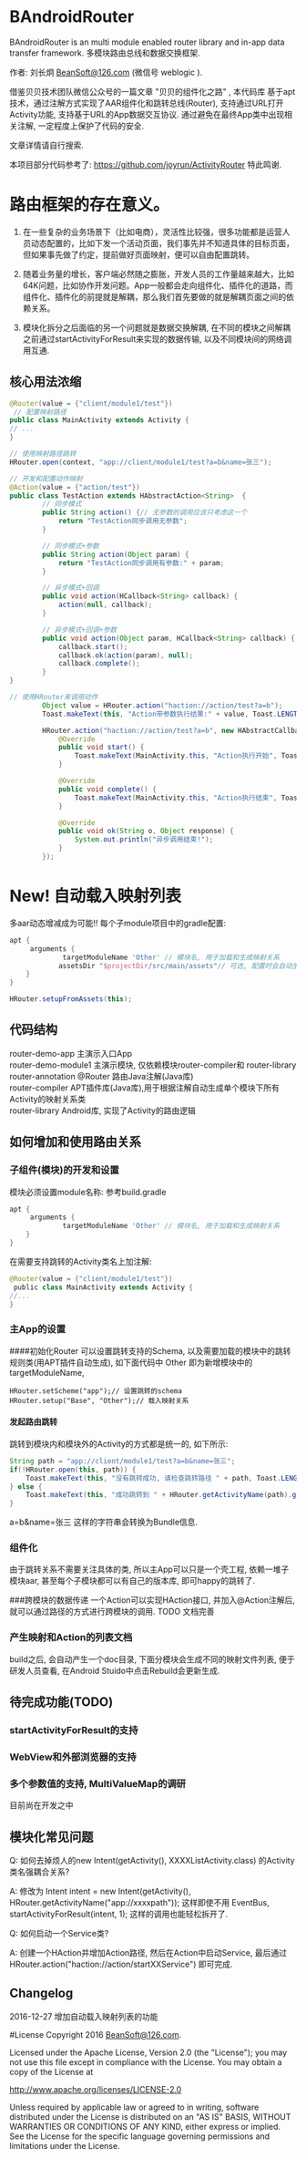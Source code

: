 # BAndroidRouter
BAndroidRouter is an multi module enabled router library and in-app data transfer framework. 多模块路由总线和数据交换框架.

作者: 刘长炯 BeanSoft@126.com (微信号 weblogic ).

借鉴贝贝技术团队微信公众号的一篇文章 "贝贝的组件化之路" , 本代码库
基于apt技术，通过注解方式实现了AAR组件化和跳转总线(Router), 支持通过URL打开Activity功能,
支持基于URL的App数据交互协议. 通过避免在最终App类中出现相关注解, 一定程度上保护了代码的安全.

文章详情请自行搜索.

本项目部分代码参考了: https://github.com/joyrun/ActivityRouter 特此鸣谢.

# 路由框架的存在意义。  

1. 在一些复杂的业务场景下（比如电商），灵活性比较强，很多功能都是运营人员动态配置的，比如下发一个活动页面，我们事先并不知道具体的目标页面，但如果事先做了约定，提前做好页面映射，便可以自由配置跳转。  

2. 随着业务量的增长，客户端必然随之膨胀，开发人员的工作量越来越大，比如64K问题，比如协作开发问题。App一般都会走向组件化、插件化的道路，而组件化、插件化的前提就是解耦，那么我们首先要做的就是解耦页面之间的依赖关系。

3. 模块化拆分之后面临的另一个问题就是数据交换解耦, 在不同的模块之间解耦之前通过startActivityForResult来实现的数据传输, 以及不同模块间的网络调用互通.

## 核心用法浓缩

```java
@Router(value = {"client/module1/test"})
 // 配置映射路径 
public class MainActivity extends Activity {
// ...
}

// 使用映射路径跳转
HRouter.open(context, "app://client/module1/test?a=b&name=张三");

// 开发和配置动作映射
@Action(value = {"action/test"})
public class TestAction extends HAbstractAction<String>  {
        // 同步模式
        public String action() {// 无参数的调用应该只考虑这一个
            return "TestAction同步调用无参数";
        }

        // 同步模式+参数
        public String action(Object param) {
            return "TestAction同步调用有参数:" + param;
        }

        // 异步模式+回调
        public void action(HCallback<String> callback) {
            action(null, callback);
        }

        // 异步模式+回调+参数
        public void action(Object param, HCallback<String> callback) {
            callback.start();
            callback.ok(action(param), null);
            callback.complete();
        }
}

// 使用HRouter来调用动作
        Object value = HRouter.action("haction://action/test?a=b");
        Toast.makeText(this, "Action带参数执行结果:" + value, Toast.LENGTH_SHORT).show();

        HRouter.action("haction://action/test?a=b", new HAbstractCallback<String>() {
            @Override
            public void start() {
                Toast.makeText(MainActivity.this, "Action执行开始", Toast.LENGTH_SHORT).show();
            }

            @Override
            public void complete() {
                Toast.makeText(MainActivity.this, "Action执行结束", Toast.LENGTH_SHORT).show();
            }

            @Override
            public void ok(String o, Object response) {
                System.out.println("异步调用结束!");
            }
        });
```
# New! 自动载入映射列表
多aar动态增减成为可能!!
每个子module项目中的gradle配置:
```gradle
apt {
     arguments {
             targetModuleName 'Other' // 模块名, 用于加载和生成映射关系
            assetsDir "$projectDir/src/main/assets"// 可选, 配置时会自动生成assets/modules
    } 
}
```

```java
HRouter.setupFromAssets(this);
```

## 代码结构
router-demo-app 主演示入口App<br>
router-demo-module1 主演示模块, 仅依赖模块router-compiler和 router-library<br>
router-annotation @Router 路由Java注解(Java库)<br>
router-compiler APT插件库(Java库),用于根据注解自动生成单个模块下所有Activity的映射关系类<br>
router-library Android库, 实现了Activity的路由逻辑
## 如何增加和使用路由关系
### 子组件(模块)的开发和设置
模块必须设置module名称:
参考build.gradle

```gradle
apt {
     arguments {
             targetModuleName 'Other' // 模块名, 用于加载和生成映射关系
    } 
}
```

在需要支持跳转的Activity类名上加注解:


```java
@Router(value = {"client/module1/test"}) 
 public class MainActivity extends Activity {
//...
}
```

### 主App的设置
####初始化Router
可以设置跳转支持的Schema, 以及需要加载的模块中的跳转规则类(用APT插件自动生成), 如下面代码中 Other 即为新增模块中的 targetModuleName, 
```
HRouter.setScheme("app");// 设置跳转的schema 
HRouter.setup("Base", "Other");// 载入映射关系
```
#### 发起路由跳转
跳转到模块内和模块外的Activity的方式都是统一的, 如下所示:

```java
String path = "app://client/module1/test?a=b&name=张三";
if(!HRouter.open(this, path)) {
    Toast.makeText(this, "没有跳转成功, 请检查跳转路径 " + path, Toast.LENGTH_SHORT).show();
} else {
    Toast.makeText(this, "成功跳转到 " + HRouter.getActivityName(path).getCanonicalName(), Toast.LENGTH_SHORT).show();
}
```
a=b&name=张三 这样的字符串会转换为Bundle信息.

### 组件化
由于跳转关系不需要关注具体的类, 所以主App可以只是一个壳工程, 依赖一堆子模块aar, 甚至每个子模块都可以有自己的版本库, 即可happy的跳转了.

###跨模块的数据传递
一个Action可以实现HAction接口, 并加入@Action注解后, 就可以通过路径的方式进行跨模块的调用.
TODO 文档完善

### 产生映射和Action的列表文档
build之后, 会自动产生一个doc目录, 下面分模块会生成不同的映射文件列表,
便于研发人员查看, 在Android Stuido中点击Rebuild会更新生成.

## 待完成功能(TODO)
### startActivityForResult的支持
### WebView和外部浏览器的支持
### 多个参数值的支持, MultiValueMap的调研
目前尚在开发之中

## 模块化常见问题
Q: 如何去掉烦人的new Intent(getActivity(), XXXXListActivity.class) 的Activity类名强耦合关系?

A: 修改为 Intent intent = new Intent(getActivity(), HRouter.getActivityName("app://xxxxpath")); 这样即使不用
EventBus, startActivityForResult(intent, 1); 这样的调用也能轻松拆开了.

Q: 如何启动一个Service类?

A: 创建一个HAction并增加Action路径, 然后在Action中启动Service,
最后通过 HRouter.action("haction://action/startXXService") 即可完成.

## Changelog
2016-12-27 增加自动载入映射列表的功能


#License
Copyright 2016 BeanSoft@126.com.

Licensed under the Apache License, Version 2.0 (the "License");
you may not use this file except in compliance with the License.
You may obtain a copy of the License at

   http://www.apache.org/licenses/LICENSE-2.0

Unless required by applicable law or agreed to in writing, software
distributed under the License is distributed on an "AS IS" BASIS,
WITHOUT WARRANTIES OR CONDITIONS OF ANY KIND, either express or implied.
See the License for the specific language governing permissions and
limitations under the License.

